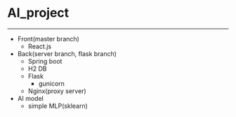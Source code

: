 # AI_project
---
- Front(master branch)
  - React.js
- Back(server branch, flask branch)
  - Spring boot
  - H2 DB
  - Flask
    - gunicorn
  - Nginx(proxy server)
- AI model
  - simple MLP(sklearn)
